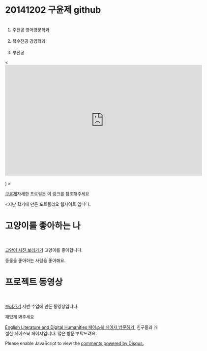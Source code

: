 <html>
<head>
  <h1>20141202 구윤제 github</h1>
  <meta charset="utf-8">
</head>
<body>
  <ol>
    <li>주전공 영어영문학과</li>
    <li>복수전공 경영학과</li>
    <li>부전공 </li>


 </ol>
 
  <p>
    <  <iframe width="640" height="360" src="http://www.youtube.com/embed/i0p1bmr0EmE?version=3&vq=highres" frameborder="0" allowfullscreen></iframe><br><br>)
></iframe>
  </p>
  <p><a 
  </ol>
  <p>
  </p>
  <p><a 
 유튜브음악과 같이 웹페이지 감상해주세요  크롬에서는 재생되지 않습니다 IE로 들어주세요 ㅜㅜ   
  <h1><p><a href="https://guchoongje.wixsite.com/yoonje" target="_blank" title="html5 specification">구윤제</a>자세한 프로필은 이 링크를 참조해주세요</h1>
  </p> <지난 학기에 만든 포트폴리오 웹사이트 입니다.

  <h1>고양이를 좋아하는 나</h1>
  <p><a href="https://www.facebook.com/search/top/?q=%EB%82%98%EB%A5%BC%20%EB%B6%80%EB%A5%B4%EB%8A%94%20%EA%B3%A0%EC%96%91%EC%9D%B4">고양이 사진 보러가기</a> 고양이를 좋아합니다.
  </p>동물을 좋아하는 사람을 좋아해요.

  <h1>프로젝트 동영상 </h1>
  <p><a href="https://www.youtube.com/watch?v=iTCZ9hG69Qk" target="_blank" title="html5 specification">보러가기</a> 저번 수업에 만든 동영상입니다.
  </p>재밌게 봐주세요
  <p><a href="https://www.facebook.com/ELnDH/?modal=composer&notif_id=1521526126231023&notif_t=aymt_make_page_post_tip&ref=notif">English Literature and Digital Humanities 페이스북 페이지 방문하기 </a> 친구들과 개설한 페이스북 페이지입니다. 많은 방문 부탁드려요.
    </p>
  <!--Start of Tawk.to Script-->
<script type="text/javascript">
var Tawk_API=Tawk_API||{}, Tawk_LoadStart=new Date();
(function(){
var s1=document.createElement("script"),s0=document.getElementsByTagName("script")[0];
s1.async=true;
s1.src='https://embed.tawk.to/57a72994c11fe69b0bd8fa90/default';
s1.charset='UTF-8';
s1.setAttribute('crossorigin','*');
s0.parentNode.insertBefore(s1,s0);
})();
</script>
<!--End of Tawk.to Script-->
  </p>
  <p>
    <div id="disqus_thread"></div>
<script>

/**
*  RECOMMENDED CONFIGURATION VARIABLES: EDIT AND UNCOMMENT THE SECTION BELOW TO INSERT DYNAMIC VALUES FROM YOUR PLATFORM OR CMS.
*  LEARN WHY DEFINING THESE VARIABLES IS IMPORTANT: https://disqus.com/admin/universalcode/#configuration-variables*/
/*
var disqus_config = function () {
this.page.url = PAGE_URL;  // Replace PAGE_URL with your page's canonical URL variable
this.page.identifier = PAGE_IDENTIFIER; // Replace PAGE_IDENTIFIER with your page's unique identifier variable
};
*/
(function() { // DON'T EDIT BELOW THIS LINE
var d = document, s = d.createElement('script');
s.src = 'https://web1-2.disqus.com/embed.js';
s.setAttribute('data-timestamp', +new Date());
(d.head || d.body).appendChild(s);
})();
</script>
<noscript>Please enable JavaScript to view the <a href="https://disqus.com/?ref_noscript">comments powered by Disqus.</a></noscript>


